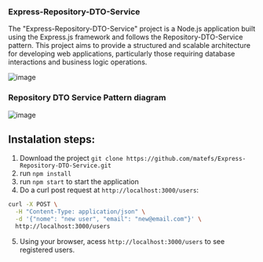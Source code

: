 ###     Express-Repository-DTO-Service
The "Express-Repository-DTO-Service" project is a Node.js application built using the Express.js framework and follows the Repository-DTO-Service pattern. This project aims to provide a structured and scalable architecture for developing web applications, particularly those requiring database interactions and business logic operations.

![image](https://github.com/matefs/Express-Repository-DTO-Service/assets/30128774/5c4de31d-092a-4267-b476-879c41d4440a)

### Repository DTO Service Pattern diagram 
![image](https://github.com/matefs/Express-Repository-DTO-Service/assets/30128774/d8669952-0378-4dcb-ab2b-a794941663ec)

## Instalation steps: 
1. Download the project `git clone https://github.com/matefs/Express-Repository-DTO-Service.git`
2. run `npm install`
3. run `npm start` to start the application
4. Do a curl post request at `http://localhost:3000/users`:
```bash
curl -X POST \
  -H "Content-Type: application/json" \
  -d '{"nome": "new user", "email": "new@email.com"}' \
  http://localhost:3000/users
```
5. Using your browser, acess `http://localhost:3000/users` to see registered users.


## 
